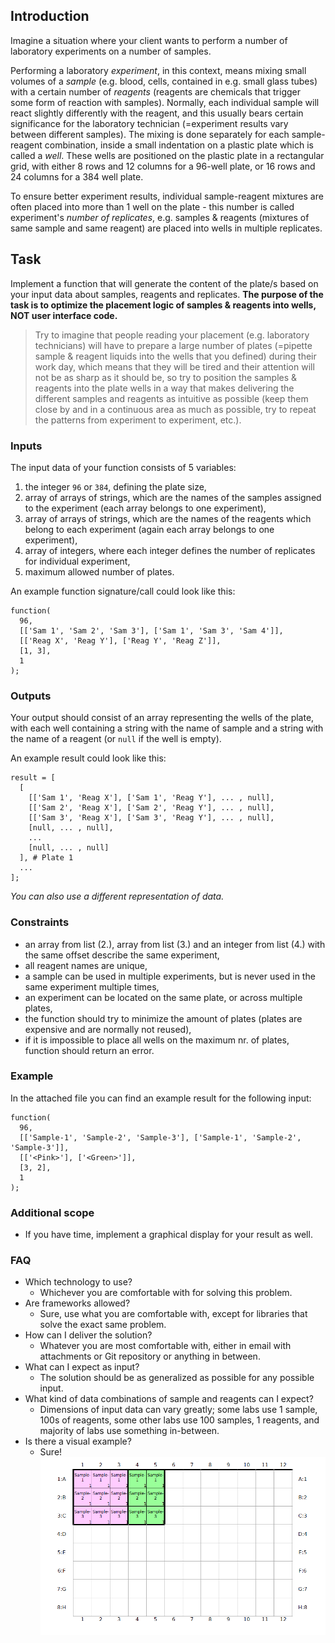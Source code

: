 ## Introduction

Imagine a situation where your client wants to perform a number of laboratory experiments on a number of samples.

Performing a laboratory *experiment*, in this context, means mixing small volumes of a *sample* (e.g. blood, cells, contained in e.g. small glass tubes) with a certain number of *reagents* (reagents are chemicals that trigger some form of reaction with samples). Normally, each individual sample will react slightly differently with the reagent, and this usually bears certain significance for the laboratory technician (=experiment results vary between different samples). The mixing is done separately for each sample-reagent combination, inside a small indentation on a plastic plate which is called a *well*. These wells are positioned on the plastic plate in a rectangular grid, with either 8 rows and 12 columns for a 96-well plate, or 16 rows and 24 columns for a 384 well plate.

To ensure better experiment results, individual sample-reagent mixtures are often placed into more than 1 well on the plate - this number is called experiment's *number of replicates*, e.g. samples & reagents (mixtures of same sample and same reagent) are placed into wells in multiple replicates.

## Task

Implement a function that will generate the content of the plate/s based on your input data about samples, reagents and replicates. **The purpose of the task is to optimize the placement logic of samples & reagents into wells, NOT user interface code.**

> Try to imagine that people reading your placement (e.g. laboratory technicians) will have to prepare a large number of plates (=pipette sample & reagent liquids into the wells that you defined) during their work day, which means that they will be tired and their attention will not be as sharp as it should be, so try to position the samples & reagents into the plate wells in a way that makes delivering the different samples and reagents as intuitive as possible (keep them close by and in a continuous area as much as possible, try to repeat the patterns from experiment to experiment, etc.).

### Inputs

The input data of your function consists of 5 variables:

1. the integer `96` or `384`, defining the plate size,
2. array of arrays of strings, which are the names of the samples assigned to the experiment (each array belongs to one experiment),
3. array of arrays of strings, which are the names of the reagents which belong to each experiment (again each array belongs to one experiment),
4. array of integers, where each integer defines the number of replicates for individual experiment,
5. maximum allowed number of plates.

An example function signature/call could look like this:

```
function(
  96,
  [['Sam 1', 'Sam 2', 'Sam 3'], ['Sam 1', 'Sam 3', 'Sam 4']],
  [['Reag X', 'Reag Y'], ['Reag Y', 'Reag Z']],
  [1, 3],
  1
);
```

### Outputs

Your output should consist of an array representing the wells of the plate, with each well containing a string with the name of sample and a string with the name of a reagent (or `null` if the well is empty).

An example result could look like this:

```
result = [
  [
    [['Sam 1', 'Reag X'], ['Sam 1', 'Reag Y'], ... , null],
    [['Sam 2', 'Reag X'], ['Sam 2', 'Reag Y'], ... , null],
    [['Sam 3', 'Reag X'], ['Sam 3', 'Reag Y'], ... , null],
    [null, ... , null],
    ...
    [null, ... , null]
  ], # Plate 1
  ...
];
```

*You can also use a different representation of data.*

### Constraints

* an array from list (2.), array from list (3.) and an integer from list (4.) with the same offset describe the same experiment,
* all reagent names are unique,
* a sample can be used in multiple experiments, but is never used in the same experiment multiple times,
* an experiment can be located on the same plate, or across multiple plates,
* the function should try to minimize the amount of plates (plates are expensive and are normally not reused),
* if it is impossible to place all wells on the maximum nr. of plates, function should return an error.

### Example

In the attached file you can find an example result for the following input:

```
function(
  96,
  [['Sample-1', 'Sample-2', 'Sample-3'], ['Sample-1', 'Sample-2', 'Sample-3']],
  [['<Pink>'], ['<Green>']],
  [3, 2],
  1
);
```

### Additional scope

* If you have time, implement a graphical display for your result as well.

### FAQ

* Which technology to use?
    * Whichever you are comfortable with for solving this problem.
* Are frameworks allowed?
    * Sure, use what you are comfortable with, except for libraries that solve the exact same problem.
* How can I deliver the solution?
    * Whatever you are most comfortable with, either in email with attachments or Git repository or anything in between.
* What can I expect as input?
    * The solution should be as generalized as possible for any possible input.
* What kind of data combinations of sample and reagents can I expect?
    * Dimensions of input data can vary greatly; some labs use 1 sample, 100s of reagents, some other labs use 100 samples, 1 reagents, and majority of labs use something in-between.
* Is there a visual example?
    * Sure! ![example](example.png)